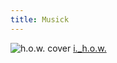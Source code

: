 ```yaml
---
title: Musick
---
```


![h.o.w. cover](assets/img/0H.png)
[i.\_h.o.w.](https://distrokid.com/hyperfollow/himravnn/h-o-w)
